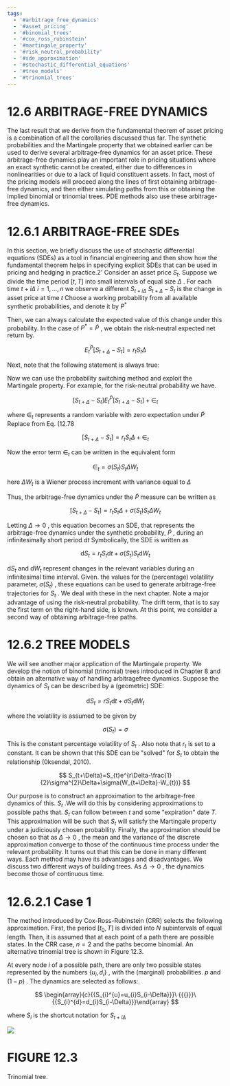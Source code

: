 ```yaml
---
tags:
  - '#arbitrage_free_dynamics'
  - '#asset_pricing'
  - '#binomial_trees'
  - '#cox_ross_rubinstein'
  - '#martingale_property'
  - '#risk_neutral_probability'
  - '#sde_approximation'
  - '#stochastic_differential_equations'
  - '#tree_models'
  - '#trinomial_trees'
---
```

# 12.6 ARBITRAGE-FREE DYNAMICS  

The last result that we derive from the fundamental theorem of asset pricing is a combination of all the corollaries discussed thus far. The synthetic probabilities and the Martingale property that we obtained earlier can be used to derive several arbitrage-free dynamics for an asset price. These arbitrage-free dynamics play an important role in pricing situations where an exact synthetic cannot be created, either due to differences in nonlinearities or due to a lack of liquid constituent assets. In fact, most of the pricing models will proceed along the lines of first obtaining arbitrage-free dynamics, and then either simulating paths from this or obtaining the implied binomial or trinomial trees. PDE methods also use these arbitrage-free dynamics.  

# 12.6.1 ARBITRAGE-FREE SDEs  

In this section, we briefly discuss the use of stochastic differential equations (SDEs) as a tool in financial engineering and then show how the fundamental theorem helps in specifying explicit SDEs that can be used in pricing and hedging in practice.2' Consider an asset price $S_{t}.$ Suppose we divide the time period $[t,T]$ into small intervals of equal size $\Delta$ . For each time $t+i\Delta$ $i=1,...,n$ we observe a different $S_{t+i\Delta}$ $S_{t+\Delta}-S_{t}$ is the change in asset price at time $t$ Choose a working probability from all available synthetic probabilities, and denote it by $P^{*}$  

Then, we can always calculate the expected value of this change under this probability. In the case of $P^{*}=\tilde{P}$ , we obtain the risk-neutral expected net return by.  

$$
E_{t}^{\tilde{P}}[S_{t+\Delta}-S_{t}]=r_{t}S_{t}\Delta
$$  

Next, note that the following statement is always true:  

Now we can use the probability switching method and exploit the Martingale property. For example, for the risk-neutral probability we have.  

$$
[S_{t+\Delta}-S_{t}]E_{t}^{\tilde{P}}[S_{t+\Delta}-S_{t}]+\in_{t}
$$  

where $\in_{t}$ represents a random variable with zero expectation under $\tilde{P}$ Replace from Eq. (12.78  

$$
[S_{t+\Delta}-S_{t}]=r_{t}S_{t}\Delta+\in_{t}
$$  

Now the error term $\in_{t}$ can be written in the equivalent form  

$$
\in_{t}=\sigma(S_{t})S_{t}\Delta W_{t}
$$  

here $\Delta W_{t}$ is a Wiener process increment with variance equal to $\Delta$  

Thus, the arbitrage-free dynamics under the $\tilde{P}$ measure can be written as  

$$
[S_{t+\Delta}-S_{t}]=r_{t}S_{t}\Delta+\sigma(S_{t})S_{t}\Delta W_{t}
$$  

Letting $\Delta\to0$ , this equation becomes an SDE, that represents the arbitrage-free dynamics under the synthetic probability, $\tilde{P}$ , during an infinitesimally short period ${\mathrm{d}}t$ Symbolically, the SDE is written as  

$$
\mathrm{d}S_{t}=r_{t}S_{t}\mathrm{d}t+\sigma(S_{t})S_{t}\mathrm{d}W_{t}
$$  

$\mathrm{d}S_{t}$ and $\mathrm{d}W_{t}$ represent changes in the relevant variables during an infinitesimal time interval. Given. the values for the (percentage) volatility parameter, $\sigma(S_{t})$ , these equations can be used to generate arbitrage-free trajectories for $S_{t}$ . We deal with these in the next chapter. Note a major advantage of using the risk-neutral probability. The drift term, that is to say the first term on the right-hand side, is known. At this point, we consider a second way of obtaining arbitrage-free paths.  

# 12.6.2 TREE MODELS  

We will see another major application of the Martingale property. We develop the notion of binomial (trinomial) trees introduced in Chapter 8 and obtain an alternative way of handling arbitragefree dynamics. Suppose the dynamics of $S_{t}$ can be described by a (geometric) SDE:  

$$
\mathrm{d}S_{t}=r S_{t}\mathrm{d}t+\sigma S_{t}\mathrm{d}W_{t}
$$  

where the volatility is assumed to be given by  

$$
\sigma(S_{t})=\sigma
$$  

This is the constant percentage volatility of $S_{t}$ . Also note that $r_{t}$ is set to a constant. It can be shown that this SDE can be "solved" for $S_{t}$ to obtain the relationship (0ksendal, 2010).  

$$
S_{t+\Delta}=S_{t}e^{r\Delta-\frac{1}{2}\sigma^{2}\Delta+\sigma(W_{t+\Delta}-W_{t})}
$$  

Our purpose is to construct an approximation to the arbitrage-free dynamics of this. $S_{t}$ .We will do this by considering approximations to possible paths that. $S_{t}$ can follow between $t$ and some "expiration" date $T.$ This approximation will be such that $S_{t}$ will satisfy the Martingale property under a judiciously chosen probability. Finally, the approximation should be chosen so that as $\Delta\to0$ , the mean and the variance of the discrete approximation converge to those of the continuous time process under the relevant probability. It turns out that this can be done in many different ways. Each method may have its advantages and disadvantages. We discuss two different ways of building trees. As $\Delta\to0$ , the dynamics become those of continuous time.  

# 12.6.2.1 Case 1  

The method introduced by Cox-Ross-Rubinstein (CRR) selects the following approximation. First, the period $[t_{0},T]$ is divided into $N$ subintervals of equal length. Then, it is assumed that at each point of a path there are possible states. In the CRR case, $n=2$ and the paths become binomial. An alternative trinomial tree is shown in Figure 12.3.  

At every node $i$ of a possible path, there are only two possible states represented by the numbers $\{u_{i},d_{i}\}$ , with the (marginal) probabilities. $p$ and $(1-p)$ . The dynamics are selected as follows:.  

$$
\begin{array}{c}{{S_{i}^{u}=u_{i}S_{i-\Delta}}}\ {{{}}}\ {{S_{i}^{d}=d_{i}S_{i-\Delta}}}\end{array}
$$  

where $S_{i}$ is the shortcut notation for $S_{t+i\Delta}$  

![](images/71f6795f4620dc1bdee54dbad407a0dddf5edb9afe51cac2accebf169f04ab76.jpg)  

# FIGURE 12.3  

Trinomial tree.  
